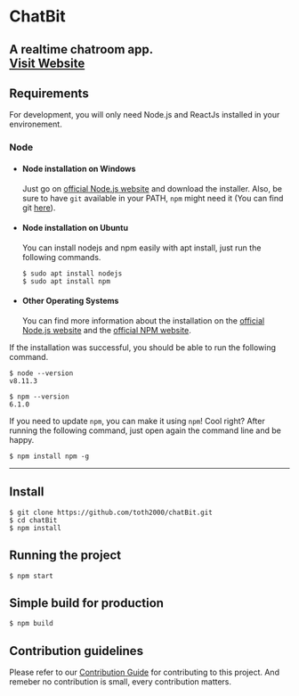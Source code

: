 # ChatBit

A realtime chatroom app.
<br>[Visit Website](https://toth2000.github.io/chatBit)
---
## Requirements

For development, you will only need Node.js and ReactJs installed in your environement.

### Node
- #### Node installation on Windows

  Just go on [official Node.js website](https://nodejs.org/) and download the installer.
Also, be sure to have `git` available in your PATH, `npm` might need it (You can find git [here](https://git-scm.com/)).

- #### Node installation on Ubuntu

  You can install nodejs and npm easily with apt install, just run the following commands.

      $ sudo apt install nodejs
      $ sudo apt install npm

- #### Other Operating Systems
  You can find more information about the installation on the [official Node.js website](https://nodejs.org/) and the [official NPM website](https://npmjs.org/).

If the installation was successful, you should be able to run the following command.

    $ node --version
    v8.11.3

    $ npm --version
    6.1.0

If you need to update `npm`, you can make it using `npm`! Cool right? After running the following command, just open again the command line and be happy.

    $ npm install npm -g


---

## Install

    $ git clone https://github.com/toth2000/chatBit.git
    $ cd chatBit
    $ npm install

## Running the project

    $ npm start

## Simple build for production

    $ npm build

## Contribution guidelines

Please refer to our [Contribution Guide](https://github.com/toth2000/chatBit/blob/master/CONTRIBUTING.md) for contributing to this project. And remeber no contribution is small,  every contribution matters.
